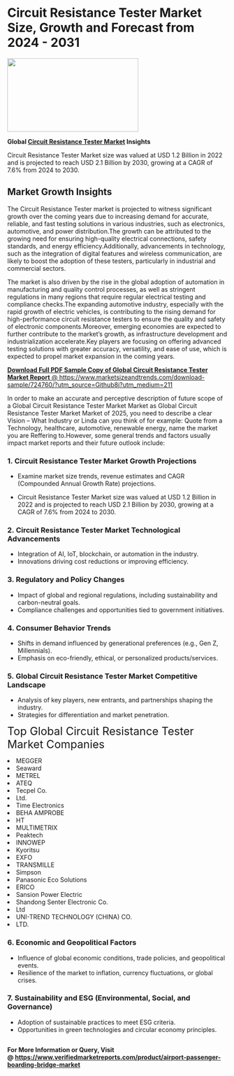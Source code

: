 <H1>Circuit Resistance Tester Market Size, Growth and Forecast from 2024 - 2031</H1><img class="aligncenter size-medium wp-image-584254" src="https://thirdeyenews.in/wp-content/uploads/2024/09/Global-Market-Research-300x168.jpeg" alt="" width="300" height="168" /><p><strong>Global&nbsp;<a href="https://www.marketsizeandtrends.com/download-sample/724760/?utm_source=Github8j?utm_medium=211">Circuit Resistance Tester Market</a> Insights</strong></p><p>Circuit Resistance Tester Market size was valued at USD 1.2 Billion in 2022 and is projected to reach USD 2.1 Billion by 2030, growing at a CAGR of 7.6% from 2024 to 2030.</p><p><h2>Market Growth Insights</h2> <p>The Circuit Resistance Tester market is projected to witness significant growth over the coming years due to increasing demand for accurate, reliable, and fast testing solutions in various industries, such as electronics, automotive, and power distribution.The growth can be attributed to the growing need for ensuring high-quality electrical connections, safety standards, and energy efficiency.Additionally, advancements in technology, such as the integration of digital features and wireless communication, are likely to boost the adoption of these testers, particularly in industrial and commercial sectors.</p> <p><a href="#"></a></p> <p>The market is also driven by the rise in the global adoption of automation in manufacturing and quality control processes, as well as stringent regulations in many regions that require regular electrical testing and compliance checks.The expanding automotive industry, especially with the rapid growth of electric vehicles, is contributing to the rising demand for high-performance circuit resistance testers to ensure the quality and safety of electronic components.Moreover, emerging economies are expected to further contribute to the market’s growth, as infrastructure development and industrialization accelerate.Key players are focusing on offering advanced testing solutions with greater accuracy, versatility, and ease of use, which is expected to propel market expansion in the coming years.</p> <p><a href="#"></p><p><span class=""><strong>Download Full PDF Sample Copy of Global Circuit Resistance Tester Market Report</strong> @ <a href="https://www.marketsizeandtrends.com/download-sample/724760/?utm_source=Github8j?utm_medium=211" target="_blank">https://www.marketsizeandtrends.com/download-sample/724760/?utm_source=Github8j?utm_medium=211</a></span></p><p>In order to make an accurate and perceptive description of future scope of a Global&nbsp;Circuit Resistance Tester Market Market as Global&nbsp;Circuit Resistance Tester Market Market of 2025, you need to describe a clear Vision &ndash; What Industry or Linda can you think of for example: Quote from a Technology, healthcare, automotive, renewable energy, name the market you are Reffering to.However, some general trends and factors usually impact market reports and their future outlook include:</p><h3>1.&nbsp;<strong>Circuit Resistance Tester Market Growth Projections</strong></h3><ul><li>Examine market size trends, revenue estimates and CAGR (Compounded Annual Growth Rate) projections.</li><li><p>Circuit Resistance Tester Market size was valued at USD 1.2 Billion in 2022 and is projected to reach USD 2.1 Billion by 2030, growing at a CAGR of 7.6% from 2024 to 2030.</p></li></ul><h3>2.&nbsp;<strong>Circuit Resistance Tester Market Technological Advancements</strong></h3><ul><li>Integration of AI, IoT, blockchain, or automation in the industry.</li><li>Innovations driving cost reductions or improving efficiency.</li></ul><h3>3.&nbsp;<strong>Regulatory and Policy Changes</strong></h3><ul><li>Impact of global and regional regulations, including sustainability and carbon-neutral goals.</li><li>Compliance challenges and opportunities tied to government initiatives.</li></ul><h3>4.&nbsp;<strong>Consumer Behavior Trends</strong></h3><ul><li>Shifts in demand influenced by generational preferences (e.g., Gen Z, Millennials).</li><li>Emphasis on eco-friendly, ethical, or personalized products/services.</li></ul><h3>5.&nbsp;<strong>Global Circuit Resistance Tester Market Competitive Landscape</strong></h3><ul><li>Analysis of key players, new entrants, and partnerships shaping the industry.</li><li>Strategies for differentiation and market penetration.</li></ul><p data-pm-slice="1 1 []"><span style="color: inherit; font-family: inherit; font-size: 25px;">Top Global Circuit Resistance Tester Market Companies</span></p><div class="" data-test-id=""><p><li>MEGGER</li><li> Seaward</li><li> METREL</li><li> ATEQ</li><li> Tecpel Co.</li><li> Ltd.</li><li> Time Electronics</li><li> BEHA AMPROBE</li><li> HT</li><li> MULTIMETRIX</li><li> Peaktech</li><li> INNOWEP</li><li> Kyoritsu</li><li> EXFO</li><li> TRANSMILLE</li><li> Simpson</li><li> Panasonic Eco Solutions</li><li> ERICO</li><li> Sansion Power Electric</li><li> Shandong Senter Electronic Co.</li><li> Ltd</li><li> UNI-TREND TECHNOLOGY (CHINA) CO.</li><li> LTD.</li></p></div><h3>6.&nbsp;<strong>Economic and Geopolitical Factors</strong></h3><ul><li>Influence of global economic conditions, trade policies, and geopolitical events.</li><li>Resilience of the market to inflation, currency fluctuations, or global crises.</li></ul><h3>7.&nbsp;<strong>Sustainability and ESG (Environmental, Social, and Governance)</strong></h3><ul><li>Adoption of sustainable practices to meet ESG criteria.</li><li>Opportunities in green technologies and circular economy principles.</li></ul><h2><strong style="font-size: 14px;">For More Information or Query, Visit @&nbsp;</strong><a style="background-color: #ffffff; font-size: 14px;" href="https://www.marketsizeandtrends.com/report/circuit-resistance-tester-market/" target="_blank">https://www.verifiedmarketreports.com/product/airport-passenger-boarding-bridge-market</a></h2>